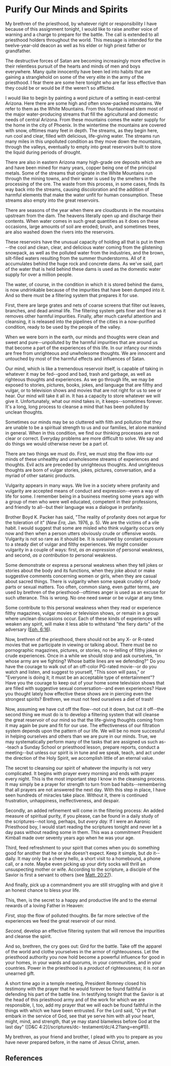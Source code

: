 # Purify Our Minds and Spirits

My brethren of the priesthood, by whatever right or responsibility I have
because of this assignment tonight, I would like to raise another voice of
warning and a charge to prepare for the battle. The call is extended to all
priesthood holders throughout the world. This message is intended for the
twelve-year-old deacon as well as his elder or high priest father or
grandfather.

The destructive forces of Satan are becoming increasingly more effective in
their relentless pursuit of the hearts and minds of men and boys everywhere.
Many quite innocently have been led into habits that are gaining a
stranglehold on some of the very elite in the army of the priesthood. I fear
there are some here tonight who are far less effective than they could be or
would be if the weren't so afflicted.

I would like to begin by painting a word picture of a setting in east-central
Arizona. Here there are some high and often snow-packed mountains. We refer to
them as the White Mountains. From this fountainhead stem most of the major
water-producing streams that fill the agricultural and domestic needs of
central Arizona. From these mountains comes the water supply for the home in
the city of Phoenix. In the wintertime the mountains are covered with snow,
ofttimes many feet in depth. The streams, as they begin here, run cool and
clear, filled with delicious, life-giving water. The streams run many miles in
this unpolluted condition as they move down the mountains, through the
valleys, eventually to empty into great reservoirs built to store the liquid
during periods of drought.

There are also in eastern Arizona many high-grade ore deposits which are and
have been mined for many years, copper being one of the principal metals. Some
of the streams that originate in the White Mountains run through the mining
towns, and their water is used by the smelters in the processing of the ore.
The waste from this process, in some cases, finds its way back into the
streams, causing discoloration and the addition of harmful elements that make
the water unfit for human consumption. These streams also empty into the great
reservoirs.

There are seasons of the year when there are cloudbursts in the mountains
upstream from the dam. The heavens literally open up and discharge their
contents. When water comes in such great quantities as it does on these
occasions, large amounts of soil are eroded; brush, and sometimes trees, are
also washed down the rivers into the reservoirs.

These reservoirs have the unusual capacity of holding all that is put in them
--the cool and clean, clear, and delicious water coming from the glistening
snowpack, as well as the polluted water from the industries, and the brown,
silt-filled waters resulting from the summer thunderstorms. All of it
accumulates behind the huge rock and concrete dams. As we've said, part of the
water that is held behind these dams is used as the domestic water supply for
over a million people.

The water, of course, in the condition in which it is stored behind the dams,
is now undrinkable because of the impurities that have been dumped into it.
And so there must be a filtering system that prepares it for use.

First, there are large grates and nets of coarse screens that filter out
leaves, branches, and dead animal life. The filtering system gets finer and
finer as it removes other harmful impurities. Finally, after much careful
attention and cleansing, it is released into the pipelines of the cities in a
now-purified condition, ready to be used by the people of the valley.

When we were born in the earth, our minds and thoughts were clean and sweet
and pure--unpolluted by the harmful impurities that are around us that become
a part of the experiences of this life. In our infancy our minds are free from
unrighteous and unwholesome thoughts. We are innocent and untouched by most of
the harmful effects and influences of Satan.

Our mind, which is like a tremendous reservoir itself, is capable of taking in
whatever it may be fed--good and bad, trash and garbage, as well as righteous
thoughts and experiences. As we go through life, we may be exposed to stories,
pictures, books, jokes, and language that are filthy and vulgar, or to
television shows and movies that are not right for us to see or hear. Our mind
will take it all in. It has a capacity to store whatever we will give it.
Unfortunately, what our mind takes in, it keeps--sometimes forever. It's a
long, long process to cleanse a mind that has been polluted by unclean
thoughts.

Sometimes our minds may be so cluttered with filth and pollution that they are
unable to be a spiritual strength to us and our families, let alone mankind in
general. When in this condition, we find our thinking processes are not clear
or correct. Everyday problems are more difficult to solve. We say and do
things we would otherwise never be a part of.

There are two things we must do. First, we must stop the flow into our minds
of these unhealthy and unwholesome streams of experiences and thoughts. Evil
acts are preceded by unrighteous thoughts. And unrighteous thoughts are born
of vulgar stories, jokes, pictures, conversation, and a myriad of other
satanic products.

Vulgarity appears in many ways. We live in a society where profanity and
vulgarity are accepted means of conduct and expression--even a way of life for
some. I remember being in a business meeting some years ago with a group of
men who were well educated, competent in their professions, and friendly to
all--but their language was a dialogue in profanity.

Brother Boyd K. Packer has said, "The reality of profanity does not argue for
the toleration of it" (_New Era,_ Jan. 1976, p. 5). We are the victims of a
vile habit. I would suggest that some are misled who think vulgarity occurs
only now and then when a person utters obviously crude or offensive words.
Vulgarity is not so rare as it should be. It is sustained by constant exposure
to a steady diet of vulgar and filthy experiences. We might consider vulgarity
in a couple of ways: first, _as an expression of_ personal weakness, and
second, _as a contribution to_ personal weakness.

Some demonstrate or express a personal weakness when they tell jokes or
stories about the body and its functions, when they joke about or make
suggestive comments concerning women or girls, when they are casual about
sacred things. There is vulgarity when some speak crudely of body parts or
sexual matters. Too often, common slang, even gutter terms, are used by
brethren of the priesthood--ofttimes anger is used as an excuse for such
utterance. This is wrong. No one need swear or be vulgar at any time.

Some contribute to this personal weakness when they read or experience filthy
magazines, vulgar movies or television shows, or remain in a group where
unclean discussions occur. Each of these kinds of experiences will weaken any
spirit, will make it less able to withstand "the fiery darts" of the adversary
([Eph. 6:16](/scriptures/nt/eph/6.16?lang=eng#15)).

Now, brethren of the priesthood, there should not be any X- or R-rated movies
that we participate in viewing or talking about. There must be no pornographic
magazines, pictures, or stories, no re-telling of filthy jokes or crude
experiences. Once in a while we should stop and ask ourselves, "In whose army
are we fighting? Whose battle lines are we defending?" Do you have the courage
to walk out of an off-color PG-rated movie--or do you watch and listen, and
suggest to yourself, "This soon will pass," or "Everyone is doing it; it must
be an acceptable type of entertainment"? Have you the courage to keep out of
your home some television shows that are filled with suggestive sexual
conversation--and even experiences? Have you thought lately how effective
these shows are in piercing even the strongest spirits? Brethren, we must not
feed ourselves a diet of trash!

Now, assuming we have cut off the flow--not cut it down, but cut it off--the
second thing we must do is to develop a filtering system that will cleanse the
great reservoir of our mind so that the life-giving thoughts coming from it
may again be pure and fit for our use. The effectiveness of our filtration
system depends upon the pattern of our life. We will be no more successful in
helping ourselves and others than we are pure in our minds. True, we may
systematically perform many of the tasks that are assigned us such as--teach a
Sunday School or priesthood lesson, prepare reports, conduct a meeting--but
unless our spirit is in tune and we speak, teach, and act under the direction
of the Holy Spirit, we accomplish little of an eternal value.

The secret to cleansing our spirit of whatever the impurity is not very
complicated. It begins with prayer every morning and ends with prayer every
night. This is the most important step I know in the cleansing process. It may
simply be a prayer for strength to turn from bad habits--remembering that all
prayers are not answered the next day. With this step in place, I have seen
hundreds of miracles take place. Without it, there is continued frustration,
unhappiness, ineffectiveness, and despair.

Secondly, an added refinement will come in the filtering process: An added
measure of spiritual purity, if you please, can be found in a daily study of
the scriptures--not long, perhaps, but _every day._ If I were an Aaronic
Priesthood boy, I would start reading the scriptures tonight and never let a
day pass without reading some in them. This was a commitment President Kimball
made over seventy years ago when he was your age.

Third, feed refreshment to your spirit that comes when you do something good
for another that he or she doesn't expect. Keep it simple, but _do_ it--daily.
It may only be a cheery hello, a short visit to a homebound, a phone call, or
a note. Maybe even picking up your dirty socks will thrill an unsuspecting
mother or wife. According to the scripture, a disciple of the Savior is first
a servant to others (see [Matt.
20:27](/scriptures/nt/matt/20.27?lang=eng#26)).

And finally, pick up a commandment you are still struggling with and give it
an honest chance to bless your life.

This, then, is the secret to a happy and productive life and to the eternal
rewards of a loving Father in Heaven:

_First,_ stop the flow of polluted thoughts. Be far more selective of the
experiences we feed the great reservoir of our mind.

_Second,_ develop an effective filtering system that will remove the
impurities and cleanse the spirit.

And so, brethren, the cry goes out: Gird for the battle. Take off the apparel
of the world and clothe yourselves in the armor of righteousness. Let the
priesthood authority you now hold become a powerful influence for good in your
homes, in your wards and quorums, in your communities, and in your countries.
Power in the priesthood is a _product_ of righteousness; it is _not_ an
unearned gift.

A short time ago in a temple meeting, President Romney closed his testimony
with the prayer that he would forever be found faithful in defending his part
of the battle line. In testifying tonight that the Savior is at the head of
this priesthood army and of the work for which we are responsible, I, too, add
my prayer that we will each be found faithful in the things with which we have
been entrusted. For the Lord said, "O ye that embark in the service of God,
see that ye serve him with all your heart, might, mind, and strength, that ye
may stand blameless before God at the last day" ([D&amp;C 4:2](/scriptures/dc-
testament/dc/4.2?lang=eng#1)).

My brethren, as your friend and brother, I plead with you to prepare as you
have never prepared before, in the name of Jesus Christ, amen.

## References

